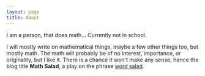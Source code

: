 ```yaml
---
layout: page
title: About
---
```


I am a person, that does math... Currently not in school. 

I will mostly write on mathematical things, maybe a few other things too, but mostly math. The math will probably be of no interest, importance, or originality, but I like it. There is a chance it won't make any sense, hence the blog title **Math Salad**, a play on the phrase [word salad][wordsalad].

[wordsalad]: https://en.wikipedia.org/wiki/Word_salad
